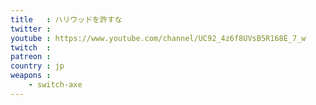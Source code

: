 ```yaml
---
title   : ハリウッドを許すな
twitter :
youtube : https://www.youtube.com/channel/UC92_4z6f8UVsB5R168E_7_w
twitch  :
patreon :
country : jp
weapons :
    - switch-axe
---
```

